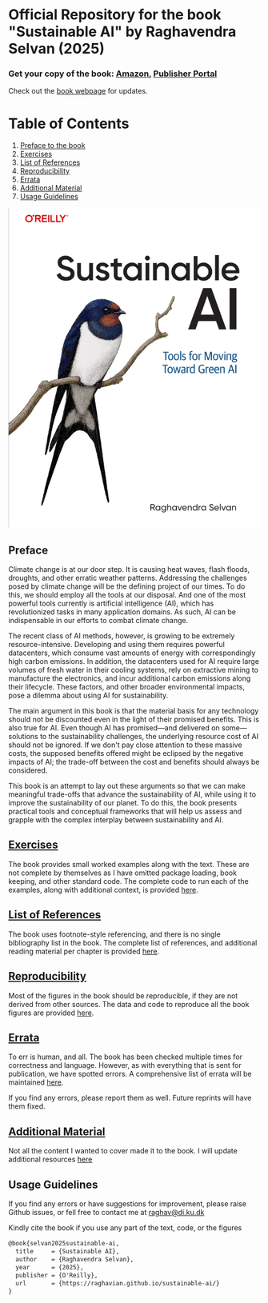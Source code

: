 # Official Repository for the book "Sustainable AI" by Raghavendra Selvan (2025)

### **Get your copy of the book:** [Amazon](https://www.amazon.com/Sustainable-AI-Tools-Moving-Toward-ebook/dp/B0FVBMGKTX), [Publisher Portal](https://www.oreilly.com/library/view/sustainable-ai/9781098155506/) 

Check out the [book webpage](https://raghavian.github.io/sustainable-ai/) for updates.

# Table of Contents

1. [Preface to the book](#preface)
2. [Exercises](#exercises)
3. [List of References](#list-of-references)
4. [Reproducibility](#reproducibility)
5. [Errata](#errata)
6. [Additional Material](#additional-material)
7. [Usage Guidelines](#usage-guidelines)

![cover](figures/cover.png)

## Preface

Climate change is at our door step. It is causing heat waves, flash floods, droughts, and other erratic weather patterns. Addressing the challenges posed by climate change will be the defining project of our times. To do this, we should employ all the tools at our disposal. And one of the most powerful tools currently is artificial intelligence (AI), which has revolutionized tasks in many application domains. As such, AI can be indispensable in our efforts to combat climate change. 

The recent class of AI methods, however, is growing to be extremely resource-intensive. Developing and using them requires powerful datacenters, which consume vast amounts of energy with correspondingly high carbon emissions. In addition, the datacenters used for AI require large volumes of fresh water in their cooling systems, rely on extractive mining to manufacture the electronics, and incur additional carbon emissions along their lifecycle. These factors, and other broader environmental impacts, pose a dilemma about using AI for sustainability.

The main argument in this book is that the material basis for any technology should not be discounted even in the light of their promised benefits. This is also true for AI. Even though AI has promised—and delivered on some—solutions to the sustainability challenges, the underlying resource cost of AI should not be ignored. If we don't pay close attention to these massive costs, the supposed benefits offered might be eclipsed by the negative impacts of AI; the trade-off between the cost and benefits should always be considered. 

This book is an attempt to lay out these arguments so that we can make meaningful trade-offs that advance the sustainability of AI, while using it to improve the sustainability of our planet. To do this, the book presents practical tools and conceptual frameworks that will help us assess and grapple with the complex interplay between sustainability and AI.

## [Exercises](files/exercises.md)

The book provides small worked examples along with the text. These are not complete by themselves as I have omitted package loading, book keeping, and other standard code. The complete code to run each of the examples, along with additional context, is provided [here](files/exercises.md).

## [List of References](files/references.md)

The book uses footnote-style referencing, and there is no single bibliography list in the book. The complete list of references, and additional reading material per chapter is provided [here](files/references.md).


## [Reproducibility](files/reproducibility.md)

Most of the figures in the book should be reproducible, if they are not derived from other sources. The data and code to reproduce all the book figures are provided [here](files/reproducibility.md).

## [Errata](https://www.oreilly.com/catalog/errata.csp?isbn=0636920942061)

To err is human, and all. The book has been checked multiple times for correctness and language. However, as with everything that is sent for publication, we have spotted errors. A comprehensive list of errata will be maintained [here](https://www.oreilly.com/catalog/errata.csp?isbn=0636920942061).

If you find any errors, please report them as well. Future reprints will have them fixed.



## [Additional Material](files/additional.md)

Not all the content I wanted to cover made it to the book. I will update additional resources [here](files/additional.md)

## Usage Guidelines

If you find any errors or have suggestions for improvement, please raise Github issues, or fell free to contact me at raghav@di.ku.dk

Kindly cite the book if you use any part of the text, code, or the figures
```
@book{selvan2025sustainable-ai,
  title     = {Sustainable AI},
  author    = {Raghavendra Selvan},
  year      = {2025},
  publisher = {O'Reilly},
  url       = {https://raghavian.github.io/sustainable-ai/}
}
```

